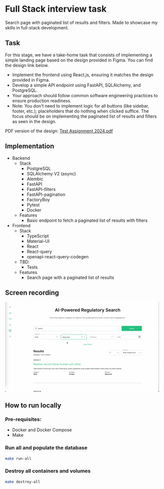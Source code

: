# Full Stack interview task

Search page with paginated list of results and filters. Made to showcase my skills in full-stack development.

## Task

For this stage, we have a take-home task that consists of implementing a simple landing page based on the design
provided in Figma. You can find the design link below.

- Implement the frontend using React.js, ensuring it matches the design provided in Figma.
- Develop a simple API endpoint using FastAPI, SQLAlchemy, and PostgreSQL.
- Your approach should follow common software engineering practices to ensure production readiness.
- Note: You don't need to implement logic for all buttons (like sidebar, footer, etc.); placeholders that do nothing
  when clicked suffice. The focus should be on implementing the paginated list of results and filters as seen in the
  design.

PDF version of the design: [Test Assignment 2024.pdf](https://github.com/ADR-007/courtcorrect-interview/files/14331893/Test.Assignment.2024.pdf)


## Implementation

- Backend
    - Stack
        - PostgreSQL
        - SQLAlchemy V2 (async)
        - Alembic
        - FastAPI
        - FastAPI-filters
        - FastAPI-pagination
        - FactoryBoy
        - Pytest
        - Docker
    - Features
        - Basic endpoint to fetch a paginated list of results with filters
- Frontend
    - Stack
        - TypeScript
        - Material-UI
        - React
        - React-query
        - openapi-react-query-codegen
    - TBD:
      - Tests
    - Features
        - Search page with a paginated list of results

## Screen recording



[![Screenshot](./docs/screenshot.png)](https://github.com/ADR-007/courtcorrect-interview/assets/7348960/bf0f370b-afc6-4ba7-aa7a-f6643cd96c4e)



## How to run locally

### Pre-requisites:

- Docker and Docker Compose
- Make

### Run all and populate the database

```bash
make run-all
```

### Destroy all containers and volumes

```bash
make destroy-all
```
